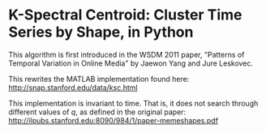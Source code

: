 # K-Spectral Centroid: Cluster Time Series by Shape, in Python

This algorithm is first introduced in the WSDM 2011 paper, "Patterns of Temporal Variation in Online Media" by Jaewon Yang and Jure Leskovec. 

This rewrites the MATLAB implementation found here: http://snap.stanford.edu/data/ksc.html

This implementation is invariant to time. That is, it does not search through different values of $q$, as defined in the original paper: http://ilpubs.stanford.edu:8090/984/1/paper-memeshapes.pdf
